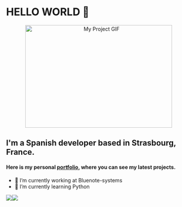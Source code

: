 # HELLO WORLD 👋

<p align="center">
  <img align="middle" src="https://media.giphy.com/media/3ohs4CacylzFaHjMM8/giphy.gif" alt="My Project GIF" width="400" height="280">
</p>

## I'm a Spanish developer based in Strasbourg, France.
#### Here is my personal [portfolio](https://www.raulbethencourt.com), where you can see my latest projects. 

- 🔭 I’m currently working at Bluenote-systems
- 🌱 I’m currently learning Python
<div style="display: flex;">
<a href="https://github.com/anuraghazra/github-readme-stats">
  <img align="center" src="https://github-readme-stats.vercel.app/api?username=raulbethencourt&show_icons=true&theme=gruvbox" />
</a>
<a href="https://github.com/anuraghazra/github-readme-stats">
  <img align="center" src="https://github-readme-stats.vercel.app/api/top-langs/?username=raulbethencourt&layout=compact&theme=gruvbox" />
</a>
</div>

<!--
**raulbethencourt/raulbethencourt** is a ✨ _special_ ✨ repository because its `README.md` (this file) appears on your GitHub profile.

Here are some ideas to get you started:
- 🌱 I’m currently learning ...
- 👯 I’m looking to collaborate on ...
- 🤔 I’m looking for help with ...
- 💬 Ask me about ...
- 📫 How to reach me: ...
- 😄 Pronouns: ...
- ⚡ Fun fact: ...
-->
